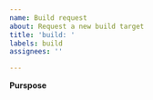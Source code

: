 ```yaml
---
name: Build request
about: Request a new build target
title: 'build: '
labels: build
assignees: ''

---
```


**Purspose**
<!-- Where do you need a new build target (please explain) ? -->
